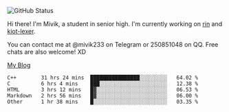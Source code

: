 ![GitHub Status](https://github-readme-stats.vercel.app/api?show_icons=true&username=Mivik)

Hi there! I'm Mivik, a student in senior high. I'm currently working on [rin](https://github.com/Mivik/rin) and [kiot-lexer](https://github.com/KiotLand/kiot-lexer).

You can contact me at @mivik233 on Telegram or 250851048 on QQ. Free chats are also welcome! XD

[My Blog](https://mivik.gitee.io)

<!--START_SECTION:waka-->
```text
C++        31 hrs 24 mins  ████████████████░░░░░░░░░   64.02 % 
C          6 hrs 4 mins    ███░░░░░░░░░░░░░░░░░░░░░░   12.38 % 
HTML       3 hrs 12 mins   █▓░░░░░░░░░░░░░░░░░░░░░░░   06.53 % 
Markdown   2 hrs 56 mins   █▓░░░░░░░░░░░░░░░░░░░░░░░   06.00 % 
Other      1 hr 38 mins    █░░░░░░░░░░░░░░░░░░░░░░░░   03.35 % 
```
<!--END_SECTION:waka-->
